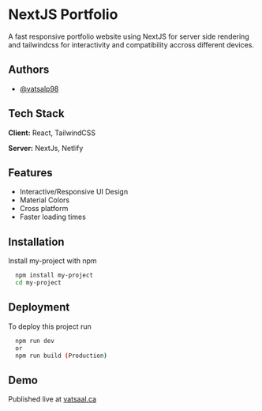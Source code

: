 
# NextJS Portfolio

A fast responsive portfolio website using NextJS for server side rendering and tailwindcss for interactivity and compatibility accross different devices.


## Authors

- [@vatsalp98](https://www.github.com/vatsalp98)



## Tech Stack

**Client:** React, TailwindCSS

**Server:** NextJs, Netlify


## Features

- Interactive/Responsive UI Design
- Material Colors
- Cross platform
- Faster loading times


## Installation

Install my-project with npm

```bash
  npm install my-project
  cd my-project
```
    
## Deployment

To deploy this project run

```bash
  npm run dev
  or
  npm run build (Production)
```


## Demo

Published live at
[vatsaal.ca](https://vatsaal.ca)


